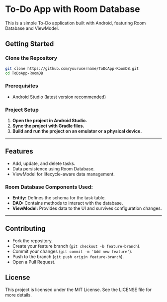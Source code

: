 # To-Do App with Room Database
This is a simple To-Do application built with Android, featuring Room Database and ViewModel.

## Getting Started

### Clone the Repository
```bash
git clone https://github.com/yourusername/ToDoApp-RoomDB.git
cd ToDoApp-RoomDB
```

### Prerequisites
- Android Studio (latest version recommended)

### Project Setup

1. **Open the project in Android Studio.**
2. **Sync the project with Gradle files.**
3. **Build and run the project on an emulator or a physical device.**

---

## Features
- Add, update, and delete tasks.
- Data persistence using Room Database.
- ViewModel for lifecycle-aware data management.

### Room Database Components Used:
- **Entity:** Defines the schema for the task table.
- **DAO:** Contains methods to interact with the database.
- **ViewModel:** Provides data to the UI and survives configuration changes.

---

## Contributing
- Fork the repository.
- Create your feature branch (`git checkout -b feature-branch`).
- Commit your changes (`git commit -m 'Add new feature'`).
- Push to the branch (`git push origin feature-branch`).
- Open a Pull Request.

## License
This project is licensed under the MIT License. See the LICENSE file for more details.

